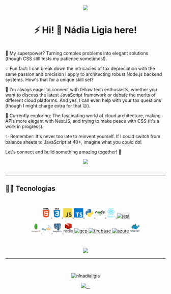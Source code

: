 
<div align=center><img src="https://ik.imagekit.io/l7cwocexhc/octa_Z7exR7bakKF.png?updatedAt=1634957243103" width="150"> </div>
<h1 align=center>⚡ Hi! 👋 Nádia Ligia here!</h1>

<br>
🎯 My superpower? Turning complex problems into elegant solutions (though CSS still tests my patience sometimes!).<br>

💡 Fun fact: I can break down the intricacies of tax depreciation with the same passion and precision I apply to architecting robust Node.js backend systems. How's that for a unique skill set?

🤝 I'm always eager to connect with fellow tech enthusiasts, whether you want to discuss the latest JavaScript framework or debate the merits of different cloud platforms. And yes, I can even help with your tax questions (though I might charge extra for that 😉).

🌱 Currently exploring: The fascinating world of cloud architecture, making APIs more elegant with NestJS, and trying to make peace with CSS (it's a work in progress).

✨ Remember: It's never too late to reinvent yourself. If I could switch from balance sheets to JavaScript at 40+, imagine what you could do!

Let's connect and build something amazing together! 🚀

<div align=center><img src="https://ik.imagekit.io/l7cwocexhc/readme/cita%C3%A7%C3%A3o-github_-n56RyIt1.png?updatedAt=1694119987256" width="400"></div>

<br>

---
## 🧑‍💻 Tecnologias

<br>

<p align="center"> 
  <a href="https://www.w3.org/html/" target="_blank" rel="noreferrer"> <img src="https://raw.githubusercontent.com/devicons/devicon/master/icons/html5/html5-original-wordmark.svg" alt="html5" width="30" height="30"/> </a>
  <a href="https://www.w3schools.com/css/" target="_blank" rel="noreferrer"> <img src="https://raw.githubusercontent.com/devicons/devicon/master/icons/css3/css3-original-wordmark.svg" alt="css3" width="30" height="30"/> </a>
  <a href="https://developer.mozilla.org/en-US/docs/Web/JavaScript" target="_blank" rel="noreferrer"> <img src="https://raw.githubusercontent.com/devicons/devicon/master/icons/javascript/javascript-original.svg" alt="javascript" width="30" height="30"/> </a>
  <a href="https://www.typescriptlang.org/" target="_blank" rel="noreferrer"> <img src="https://raw.githubusercontent.com/devicons/devicon/master/icons/typescript/typescript-original.svg" alt="typescript" width="30" height="30"/> </a> 
  <a href="https://www.python.org" target="_blank" rel="noreferrer"> <img src="https://raw.githubusercontent.com/devicons/devicon/master/icons/python/python-original.svg" alt="python" width="30" height="30"/> </a>
  <a href="https://nodejs.org" target="_blank" rel="noreferrer"> <img src="https://raw.githubusercontent.com/devicons/devicon/master/icons/nodejs/nodejs-original-wordmark.svg" alt="nodejs" width="30" height="30"/> </a>
  <a href="https://reactjs.org/" target="_blank" rel="noreferrer"> <img src="https://raw.githubusercontent.com/devicons/devicon/master/icons/react/react-original-wordmark.svg" alt="react" width="30" height="30"/> </a>
  <a href="https://jestjs.io" target="_blank" rel="noreferrer"> <img src="https://www.vectorlogo.zone/logos/jestjsio/jestjsio-icon.svg" alt="jest" width="30" height="30"/> </a>
</p>  

<p align="center">
  <a href="https://www.mongodb.com/" target="_blank" rel="noreferrer"> <img src="https://raw.githubusercontent.com/devicons/devicon/master/icons/mongodb/mongodb-original-wordmark.svg" alt="mongodb" width="30" height="30"/> </a>
  <a href="https://www.mysql.com/" target="_blank" rel="noreferrer"> <img src="https://raw.githubusercontent.com/devicons/devicon/master/icons/mysql/mysql-original-wordmark.svg" alt="mysql" width="30" height="30"/> </a>
  <a href="https://www.postgresql.org" target="_blank" rel="noreferrer"> <img src="https://raw.githubusercontent.com/devicons/devicon/master/icons/postgresql/postgresql-original-wordmark.svg" alt="postgresql" width="30" height="30"/> </a>
  <a href="https://redis.io" target="_blank" rel="noreferrer"> <img src="https://raw.githubusercontent.com/devicons/devicon/master/icons/redis/redis-original-wordmark.svg" alt="redis" width="30" height="30"/> </a>
  <a href="https://cloud.google.com" target="_blank" rel="noreferrer"> <img src="https://www.vectorlogo.zone/logos/google_cloud/google_cloud-icon.svg" alt="gcp" width="30" height="30"/> </a>
  <a href="https://firebase.google.com/" target="_blank" rel="noreferrer"> <img src="https://www.vectorlogo.zone/logos/firebase/firebase-icon.svg" alt="firebase" width="30" height="30"/> </a>
  <a href="https://azure.microsoft.com/en-in/" target="_blank" rel="noreferrer"> <img src="https://www.vectorlogo.zone/logos/microsoft_azure/microsoft_azure-icon.svg" alt="azure" width="30" height="30"/> </a>
  <a href="https://www.docker.com/" target="_blank" rel="noreferrer"> <img src="https://raw.githubusercontent.com/devicons/devicon/master/icons/docker/docker-original-wordmark.svg" alt="docker" width="30" height="30"/> </a>
</p>

<br>

<p align="center">
<a href="https://github.com/anuraghazra/github-readme-stats">
  <img src="https://github-readme-stats.vercel.app/api/top-langs/?username=nlnadialigia&layout=compact&theme=neon">
</a>

---
<br>

<p align="center">
  <img src="https://github-readme-stats.vercel.app/api?username=nlnadialigia&show_icons=true&theme=neon"alt="nlnadialigia" /> 
</p> 

<p align="center">
  <a href="https://www.linkedin.com/in/nlnadialigia">
    <img src="https://img.shields.io/badge/-Linkedin-9745f5?style=flat-square&logo=Linkedin&logoColor=white&link=https://www.linkedin.com/in/nlnadialigia">
  </a>
  <a href="https://www.instagram.com/nl.nadia.ligia">
    <img src=" 	https://img.shields.io/badge/Instagram-9745f5?style=flat-square&logo=instagram&logoColor=white" alt="">
  </a>
  <a href="mailto:nlnadialigia@gmail.com">
    <img src="https://img.shields.io/badge/-Email-9745f5?style=flat&logo=Gmail&logoColor=white&link=mailto:nlnadialigia@gmail.com" alt="">
  </a>
  <a href="https://app.rocketseat.com.br/me/nadia-santos-1591139219">
    <img src="https://img.shields.io/badge/-Rockeseat-9745f5?style=flat-square&logo=Apache-RocketMQ&logoColor=white&link=https://app.rocketseat.com.br/me/nadia-santos-1591139219" alt="">
  </a>
</p>

